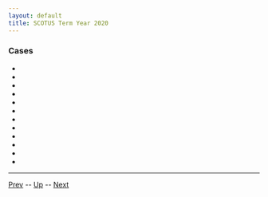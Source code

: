 ```yaml
---
layout: default
title: SCOTUS Term Year 2020
---
```


### Cases
*  []()
*  []()
*  []()
*  []()
*  []()
*  []()
*  []()
*  []()
*  []()
*  []()
*  []()
*  []()

---

[Prev](../2019/README.md) -- [Up](../README.md) -- [Next](../2021/README.md)
